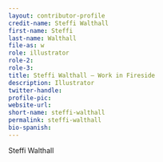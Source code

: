 ```yaml
---
layout: contributor-profile
credit-name: Steffi Walthall
first-name: Steffi
last-name: Walthall
file-as: w
role: illustrator
role-2:
role-3:
title: Steffi Walthall — Work in Fireside
description: Illustrator
twitter-handle:
profile-pic:
website-url:
short-name: steffi-walthall
permalink: steffi-walthall
bio-spanish:
---
```

Steffi Walthall
